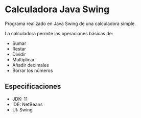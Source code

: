 # Calculadora Java Swing

Programa realizado en Java Swing de una calculadora simple.

La calculadora permite las operaciones básicas de:

- Sumar
- Restar
- Dividir
- Multiplicar
- Añadir decimales
- Borrar los números

## Especificaciones

- JDK: 11
- IDE: NetBeans
- UI: Swing
